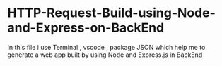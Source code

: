 # HTTP-Request-Build-using-Node-and-Express-on-BackEnd
In this file i use Terminal , vscode , package JSON  which help me to generate a web app built by using Node and Express.js in BackEnd
